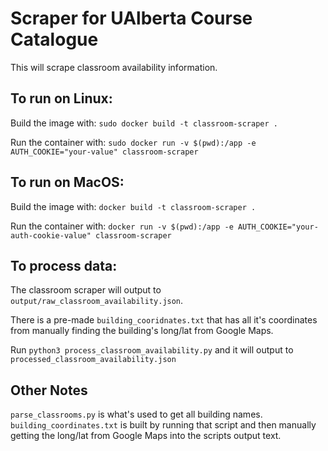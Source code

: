 # Scraper for UAlberta Course Catalogue

This will scrape classroom availability information.

## To run on Linux:

Build the image with: `sudo docker build -t classroom-scraper .`

Run the container with: `sudo docker run -v $(pwd):/app -e AUTH_COOKIE="your-value" classroom-scraper`

## To run on MacOS:

Build the image with: `docker build -t classroom-scraper .`

Run the container with: `docker run -v $(pwd):/app -e AUTH_COOKIE="your-auth-cookie-value" classroom-scraper`

## To process data:

The classroom scraper will output to `output/raw_classroom_availability.json`.

There is a pre-made `building_cooridnates.txt` that has all it's coordinates from manually finding the building's long/lat from Google Maps.

Run `python3 process_classroom_availability.py` and it will output to `processed_classroom_availability.json`

## Other Notes

`parse_classrooms.py` is what's used to get all building names. `building_coordinates.txt` is built by running that script and then manually getting the long/lat from Google Maps into the scripts output text.